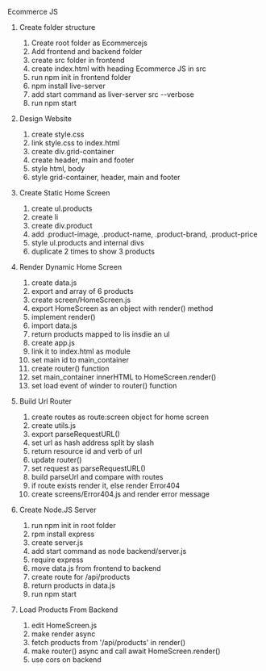 Ecommerce JS
1. Create folder structure
    1. Create root folder as Ecommercejs
    2. Add frontend and backend folder
    3. create src folder in frontend
    4. create index.html with heading Ecommerce JS in src
    5. run npm init in frontend folder
    6. npm install live-server
    7. add start command as liver-server src --verbose
    8. run npm start

2. Design Website
    1. create style.css
    2. link style.css to index.html
    3. create div.grid-container
    4. create header, main and footer
    5. style html, body
    6. style grid-container, header, main and footer

3. Create Static Home Screen
    1. create ul.products
    2. create li
    3. create div.product
    4. add .product-image, .product-name, .product-brand, .product-price
    5. style ul.products and internal divs
    6. duplicate 2 times to show 3 products

4. Render Dynamic Home Screen
    1. create data.js
    2. export and array of 6 products
    3. create screen/HomeScreen.js
    4. export HomeScreen as an object with render() method
    5. implement render()
    6. import data.js
    7. return products mapped to lis insdie an ul
    8. create app.js
    9. link it to index.html as module
    10. set main id to main_container
    11. create router() function
    12. set main_container innerHTML to HomeScreen.render()
    13. set load event of winder to router() function

5. Build Url Router
    1. create routes as route:screen object for home screen
    2. create utils.js
    3. export parseRequestURL()
    4. set url as hash address split by slash
    5. return resource  id and verb of url
    6. update router()
    7. set request as parseRequestURL()
    8. build parseUrl and compare with routes
    9. if route exists render it, else render Error404
    10. create screens/Error404.js and render error message

6. Create Node.JS Server
    1. run npm init in root folder
    2. rpm install express
    3. create server.js
    4. add start command as node backend/server.js
    5. require express
    6. move data.js from frontend to backend
    7. create route for /api/products
    8. return products in data.js
    9. run npm start

7. Load Products From Backend
    1. edit HomeScreen.js
    2. make render async 
    3. fetch products from '/api/products' in render()
    4. make router() async and call await HomeScreen.render()
    5. use cors on backend